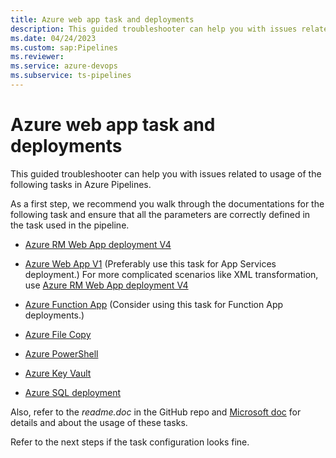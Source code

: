 ```yaml
---
title: Azure web app task and deployments
description: This guided troubleshooter can help you with issues related to usage of tasks in Azure Pipelines.
ms.date: 04/24/2023
ms.custom: sap:Pipelines
ms.reviewer: 
ms.service: azure-devops
ms.subservice: ts-pipelines
---
```

# Azure web app task and deployments

This guided troubleshooter can help you with issues related to usage of the following tasks in Azure Pipelines.

As a first step, we recommend you walk through the documentations for the following task and ensure that all the parameters are correctly defined in the task used in the pipeline.

- [Azure RM Web App deployment V4](https://github.com/microsoft/azure-pipelines-tasks/tree/master/Tasks/AzureRmWebAppDeploymentV4)

- [Azure Web App V1](https://github.com/microsoft/azure-pipelines-tasks/tree/master/Tasks/AzureWebAppV1) (Preferably use this task for App Services deployment.) For more complicated scenarios like XML transformation, use [Azure RM Web App deployment V4](https://github.com/microsoft/azure-pipelines-tasks/tree/master/Tasks/AzureRmWebAppDeploymentV4)

- [Azure Function App](/azure/devops/pipelines/tasks/reference/azure-function-app-v1) (Consider using this task for Function App deployments.)

- [Azure File Copy](https://github.com/microsoft/azure-pipelines-tasks/tree/master/Tasks/AzureFileCopyV5)

- [Azure PowerShell](https://github.com/microsoft/azure-pipelines-tasks/tree/master/Tasks/AzurePowerShellV5)

- [Azure Key Vault](https://github.com/microsoft/azure-pipelines-tasks/tree/master/Tasks/AzureKeyVaultV2)

- [Azure SQL deployment](https://github.com/microsoft/azure-pipelines-tasks/tree/master/Tasks/SqlServerDacpacDeployment)

Also, refer to the *readme.doc* in the GitHub repo and [Microsoft doc](/azure/devops/pipelines/overview-azure) for details and about the usage of these tasks.

Refer to the next steps if the task configuration looks fine.
